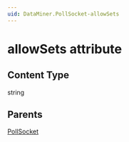 ```yaml
---
uid: DataMiner.PollSocket-allowSets
---
```


# allowSets attribute

## Content Type

string

## Parents

[PollSocket](xref:DataMiner.PollSocket)
